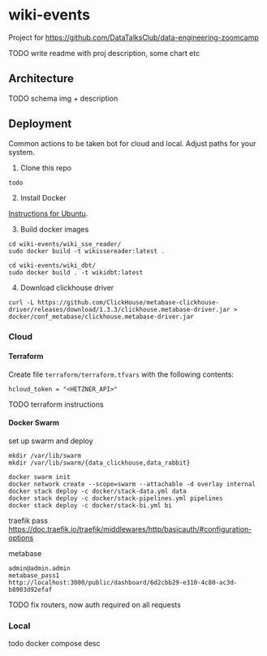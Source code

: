 # wiki-events

Project for https://github.com/DataTalksClub/data-engineering-zoomcamp

TODO write readme with proj description, some chart etc

## Architecture

TODO schema img + description

## Deployment

Common actions to be taken bot for cloud and local. Adjust paths for your system.

1. Clone this repo

```
todo
```

2. Install Docker

[Instructions for Ubuntu](https://docs.docker.com/engine/install/ubuntu/#install-using-the-repository).

3. Build docker images

```
cd wiki-events/wiki_sse_reader/
sudo docker build -t wikissereader:latest .

cd wiki-events/wiki_dbt/
sudo docker build . -t wikidbt:latest
```

4. Download clickhouse driver 

```
curl -L https://github.com/ClickHouse/metabase-clickhouse-driver/releases/download/1.3.3/clickhouse.metabase-driver.jar > docker/conf_metabase/clickhouse.metabase-driver.jar
```

### Cloud

#### Terraform

Create file `terraform/terraform.tfvars` with the following contents:

```
hcloud_token = "<HETZNER_API>"
```

TODO terraform instructions

#### Docker Swarm

set up swarm and deploy

```
mkdir /var/lib/swarm
mkdir /var/lib/swarm/{data_clickhouse,data_rabbit}

docker swarm init
docker network create --scope=swarm --attachable -d overlay internal
docker stack deploy -c docker/stack-data.yml data
docker stack deploy -c docker/stack-pipelines.yml pipelines
docker stack deploy -c docker/stack-bi.yml bi

```

traefik pass
https://doc.traefik.io/traefik/middlewares/http/basicauth/#configuration-options

metabase
```
admin@admin.admin
metabase_pass1
http://localhost:3000/public/dashboard/6d2cbb29-e310-4c80-ac3d-b8903d92efaf
```

TODO fix routers, now auth required on all requests

### Local

todo docker compose desc
